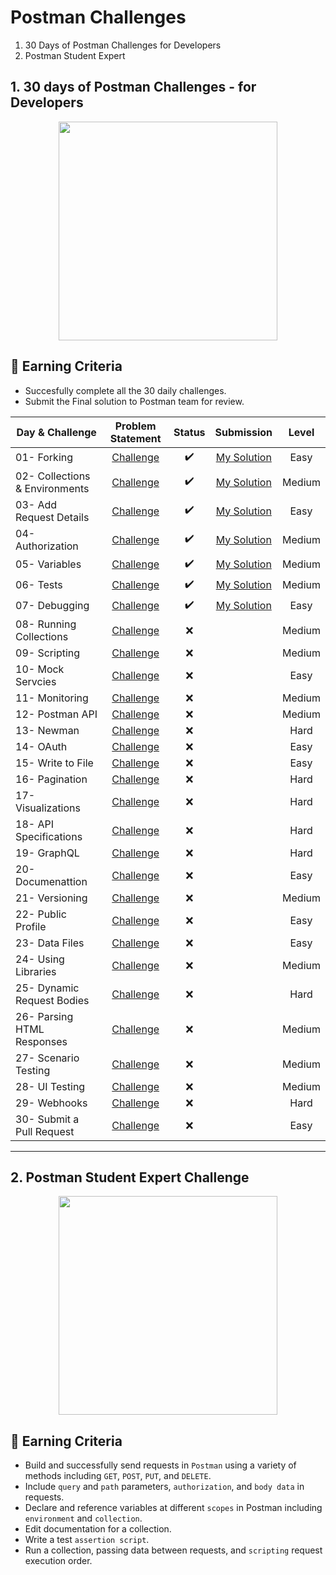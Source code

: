 # Postman Challenges
1. 30 Days of Postman Challenges for Developers
2. Postman Student Expert 

## 1. 30 days of Postman Challenges - for Developers
<p align="center">
<img src="https://media.badgr.com/uploads/badges/de551c1e-a034-4d2b-a88e-21207de827da.png" width="350">
</p>

## 🎯 Earning Criteria
- Succesfully complete all the 30 daily challenges.
- Submit the Final solution to Postman team for review.

| Day & Challenge | Problem Statement   |  Status | Submission| Level
|----------|:-------------:|:------:|:----:|:----:
| 01- Forking                   |[Challenge](30-Day-Challenge/Day-01-Forking/README.md) | ✔️ |[My Solution](30-Day-Challenge/Day-01-Forking/MySolution/README.md)| Easy
| 02- Collections & Environments| [Challenge](/30-Day-Challenge/Day-02-Collections-and-Environments/README.md)| ✔️ |[My Solution](30-Day-Challenge/Day-02-Collections-and-Environments/MySolution/README.md)| Medium
| 03- Add Request Details       |[Challenge](/30-Day-Challenge/Day-03-Add-request-details/README.md) | ✔️ |[My Solution](/30-Day-Challenge/Day-03-Add-request-details/MySolution/README.md) | Easy
| 04- Authorization             |[Challenge](/30-Day-Challenge/Day-04-Authorization/README.md)| ✔️ |[My Solution](/30-Day-Challenge/Day-04-Authorization/MySolution/README.md) |Medium
| 05- Variables                 |[Challenge](/30-Day-Challenge/Day-05-Variables/README.md) | ✔️ |[My Solution](/30-Day-Challenge/Day-05-Variables/MySolution/README.md) | Medium
| 06- Tests                     |[Challenge](/30-Day-Challenge/Day-06-Tests/README.md) | ✔️ |[My Solution](/30-Day-Challenge/Day-06-Tests/MySolution/README.md) | Medium
| 07- Debugging                 |[Challenge](/30-Day-Challenge/Day-07-Debugging/README.md) | ✔️ |[My Solution](/30-Day-Challenge/Day-07-Debugging/MySolution/README.md) | Easy
| 08- Running Collections       |[Challenge](/30-Day-Challenge/Day-08-Running-Collections/README.md)| ❌ | |Medium
| 09- Scripting                 |[Challenge](/30-Day-Challenge/Day-09-Scripting/README.md)| ❌ | | Medium
| 10- Mock Servcies             |[Challenge](/30-Day-Challenge/Day-10-Mock-Services/README.md)| ❌ | | Easy
| 11- Monitoring                |[Challenge](/30-Day-Challenge/Day-11-Monitoring/README.md) | ❌ | | Medium
| 12- Postman API               |[Challenge](/30-Day-Challenge/Day-12-Postman-API/README.md) | ❌ | |Medium
| 13- Newman                    |[Challenge](/30-Day-Challenge/Day-13-Newman/README.md) | ❌ | | Hard
| 14- OAuth                     |[Challenge](/30-Day-Challenge/Day-14-OAuth/README.md) | ❌ | | Easy
| 15- Write to File             |[Challenge](/30-Day-Challenge/Day-15-Write-to-file/README.md) | ❌ | | Easy
| 16- Pagination                |[Challenge](/30-Day-Challenge/Day-16-Pagination/README.md) | ❌ | | Hard
| 17- Visualizations            |[Challenge](/30-Day-Challenge/Day-17-Visualizations/README.md) | ❌ | | Hard
| 18- API Specifications        |[Challenge](/30-Day-Challenge/Day-18-API-Specs/README.md) | ❌ | | Hard
| 19- GraphQL                   |[Challenge](/30-Day-Challenge/Day-19-GraphQL/README.md) | ❌ | | Hard
| 20- Documenattion             |[Challenge](/30-Day-Challenge/Day-20-Documentation/README.md) | ❌ | | Easy
| 21- Versioning                |[Challenge](/30-Day-Challenge/Day-21-Versioning/README.md) | ❌ | | Medium
| 22- Public Profile            |[Challenge](/30-Day-Challenge/Day-22-Public-Profile/README.md) | ❌ | | Easy
| 23- Data Files                |[Challenge](/30-Day-Challenge/Day-23-Data-Files/README.md) | ❌ | | Easy
| 24- Using Libraries           |[Challenge](/30-Day-Challenge/Day-24-Using-Libraries/README.md) | ❌ | | Medium
| 25- Dynamic Request Bodies    |[Challenge](/30-Day-Challenge/Day-25-Dynamic-Request-Bodies/README.md) | ❌ | | Hard
| 26- Parsing HTML Responses    |[Challenge](/30-Day-Challenge/Day-26-Parsing-HTML-Responses/README.md) | ❌ | | Medium
| 27- Scenario Testing          |[Challenge](/30-Day-Challenge/Day-27-Scenario-Testing/README.md)| ❌| | Medium
| 28- UI Testing                |[Challenge](/30-Day-Challenge/Day-28-UI-Testing/README.md)| ❌ | | Medium
| 29- Webhooks                  |[Challenge](/30-Day-Challenge/Day-29-Webhooks/README.md) | ❌ | | Hard
| 30- Submit a Pull Request     |[Challenge](/30-Day-Challenge/Day-30-Submit-PR/README.md) | ❌ | | Easy
---------------------------

## 2. Postman Student Expert Challenge 

<p align="center">
<img src="https://media.badgr.com/uploads/badges/e2c38653-0e13-4304-b564-9aab18f5d001.png" width="350">
</p>

## 🎯 Earning Criteria
- Build and successfully send requests in `Postman` using a variety of methods including `GET`, `POST`, `PUT`, and `DELETE`. 
- Include `query` and `path` parameters, `authorization`, and `body data` in requests.
- Declare and reference variables at different `scopes` in Postman including `environment` and `collection`.
- Edit documentation for a collection.
- Write a test `assertion script`.
- Run a collection, passing data between requests, and `scripting` request execution order.

<!-- Flex badge here when I get it

[![PostmanBadge](https://img.shields.io/badge/postman-student%20expert-orange?style=for-the-badge&logo=appveyor)](badgr link goes here)

-->


